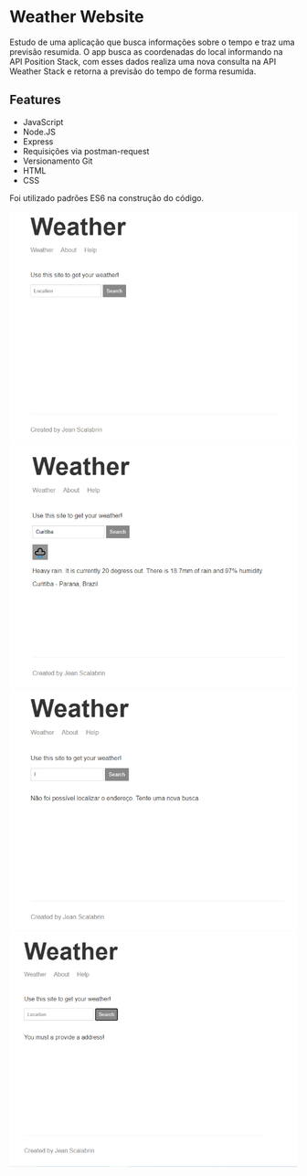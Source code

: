 # Weather Website

Estudo de uma aplicação que busca informações sobre o tempo e traz uma previsão resumida.
O app busca as coordenadas do local informando na API Position Stack, com esses dados realiza uma nova consulta na API Weather Stack e retorna a previsão do tempo de forma resumida.

<h2>Features</h2>
<ul>
  <li>JavaScript</li>
  <li>Node.JS</li>
  <li>Express</li>
  <li>Requisições via postman-request</li>
  <li>Versionamento Git</li>
  <li>HTML</li>
  <li>CSS</li>
</ul>

Foi utilizado padrões ES6 na construção do código.

<img src="/images/1.png" width="720"/>
<img src="/images/2.png" width="720"/>
<img src="/images/3.png" width="720"/>
<img src="/images/4.png" width="720"/>
